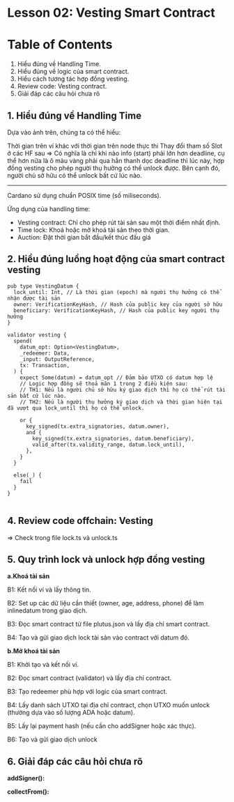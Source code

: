 # Lesson 02: Vesting Smart Contract

# Table of Contents

1. Hiểu đúng về Handling Time.
2. Hiểu đúng về logic của smart contract.
3. Hiểu cách tương tác hợp đồng vesting.
4. Review code: Vesting contract.
5. Giải đáp các câu hỏi chưa rõ

## **1. Hiểu đúng về Handling Time**

Dựa vào ảnh trên, chúng ta có thể hiểu:

Thời gian trên ví khác với thời gian trên node thực thi
Thay đổi tham số Slot ở các HF sau
=> Có nghĩa là chỉ khi nào info (start) phải lớn hơn deadline, cụ thể hơn nữa là ô màu vàng phải qua hẳn thanh dọc deadline thì lúc này, hợp đồng vesting cho phép người thụ hưởng có thể unlock được. Bên cạnh đó, người chủ sở hữu có thể unlock bất cứ lúc nào.

---

Cardano sử dụng chuẩn POSIX time (số miliseconds).

Ứng dụng của handling time:

- Vesting contract: Chỉ cho phép rút tài sản sau một thời điểm nhất định.
- Time lock: Khoá hoặc mở khoá tài sản theo thời gian.
- Auction: Đặt thời gian bắt đầu/kết thúc đấu giá

## **2. Hiểu đúng luồng hoạt động của smart contract vesting**

```aiken
pub type VestingDatum {
  lock_until: Int, // Là thời gian (epoch) mà người thụ hưởng có thể nhận được tài sản
  owner: VerificationKeyHash, // Hash của public key của người sở hữu
  beneficiary: VerificationKeyHash, // Hash của public key người thụ hưởng
}

validator vesting {
  spend(
    datum_opt: Option<VestingDatum>,
    _redeemer: Data,
    _input: OutputReference,
    tx: Transaction,
  ) {
    expect Some(datum) = datum_opt // Đảm bảo UTXO có datum hợp lệ
    // Logic hợp đồng sẽ thoả mãn 1 trong 2 điều kiện sau:
    // TH1: Nếu là người chủ sở hữu ký giao dịch thì họ có thể rút tài sản bất cứ lúc nào.
    // TH2: Nếu là người thụ hưởng ký giao dịch và thời gian hiện tại đã vượt qua lock_until thì họ có thể unlock.

    or {
      key_signed(tx.extra_signatories, datum.owner),
      and {
        key_signed(tx.extra_signatories, datum.beneficiary),
        valid_after(tx.validity_range, datum.lock_until),
      },
    }
  }

  else(_) {
    fail
  }
}


```

## **4. Review code offchain: Vesting**

=> Check trong file lock.ts và unlock.ts

## **5. Quy trình lock và unlock hợp đồng vesting**

**a.Khoá tài sản**

B1: Kết nối ví và lấy thông tin.

B2: Set up các dữ liệu cần thiết (owner, age, address, phone) để làm inlinedatum trong giao dịch.

B3: Đọc smart contract từ file plutus.json và lấy địa chỉ smart contract.

B4: Tạo và gửi giao dịch lock tài sản vào contract với datum đó.

**b.Mở khoá tài sản**

B1: Khởi tạo và kết nối ví.

B2: Đọc smart contract (validator) và lấy địa chỉ contract.

B3: Tạo redeemer phù hợp với logic của smart contract.

B4: Lấy danh sách UTXO tại địa chỉ contract, chọn UTXO muốn unlock (thường dựa vào số lượng ADA hoặc datum).

B5: Lấy lại payment hash (nếu cần cho addSigner hoặc xác thực).

B6: Tạo và gửi giao dịch unlock

## **6. Giải đáp các câu hỏi chưa rõ**

**addSigner():**

**collectFrom():**
